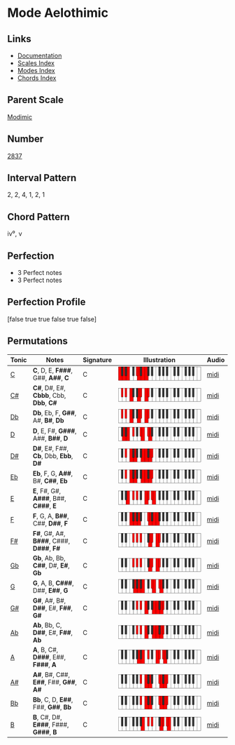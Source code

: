 # Mode Aelothimic

## Links

- [Documentation](README.md)
- [Scales Index](Scales.md)
- [Modes Index](Modes.md)
- [Chords Index](Chords.md)

## Parent Scale

[Modimic](ScaleModimic.md)

## Number

[2837](https://ianring.com/musictheory/scales/2837)

## Interval Pattern

2, 2, 4, 1, 2, 1

## Chord Pattern

iv⁰, v

## Perfection

- 3 Perfect notes
- 3 Perfect notes

## Perfection Profile

[false true true false true false]

## Permutations

| Tonic | Notes | Signature | Illustration | Audio |
|-------|-------|-----------|--------------|-------|
| [C](ModeCNaturalAelothimic.md) | **C**, D, E, **F###**, G##, **A##**, **C** | C | ![CNaturalAelothimic](ModeCNaturalAelothimic.png) | [midi](https://github.com/edipermadi/music/blob/main/docs/ModeCNaturalAelothimic.mid?raw=true) |
| [C#](ModeCSharpAelothimic.md) | **C#**, D#, E#, **Cbbb**, Cbb, **Dbb**, **C#** | C | ![CSharpAelothimic](ModeCSharpAelothimic.png) | [midi](https://github.com/edipermadi/music/blob/main/docs/ModeCSharpAelothimic.mid?raw=true) |
| [Db](ModeDFlatAelothimic.md) | **Db**, Eb, F, **G##**, A#, **B#**, **Db** | C | ![DFlatAelothimic](ModeDFlatAelothimic.png) | [midi](https://github.com/edipermadi/music/blob/main/docs/ModeDFlatAelothimic.mid?raw=true) |
| [D](ModeDNaturalAelothimic.md) | **D**, E, F#, **G###**, A##, **B##**, **D** | C | ![DNaturalAelothimic](ModeDNaturalAelothimic.png) | [midi](https://github.com/edipermadi/music/blob/main/docs/ModeDNaturalAelothimic.mid?raw=true) |
| [D#](ModeDSharpAelothimic.md) | **D#**, E#, F##, **Cb**, Dbb, **Ebb**, **D#** | C | ![DSharpAelothimic](ModeDSharpAelothimic.png) | [midi](https://github.com/edipermadi/music/blob/main/docs/ModeDSharpAelothimic.mid?raw=true) |
| [Eb](ModeEFlatAelothimic.md) | **Eb**, F, G, **A##**, B#, **C##**, **Eb** | C | ![EFlatAelothimic](ModeEFlatAelothimic.png) | [midi](https://github.com/edipermadi/music/blob/main/docs/ModeEFlatAelothimic.mid?raw=true) |
| [E](ModeENaturalAelothimic.md) | **E**, F#, G#, **A###**, B##, **C###**, **E** | C | ![ENaturalAelothimic](ModeENaturalAelothimic.png) | [midi](https://github.com/edipermadi/music/blob/main/docs/ModeENaturalAelothimic.mid?raw=true) |
| [F](ModeFNaturalAelothimic.md) | **F**, G, A, **B##**, C##, **D##**, **F** | C | ![FNaturalAelothimic](ModeFNaturalAelothimic.png) | [midi](https://github.com/edipermadi/music/blob/main/docs/ModeFNaturalAelothimic.mid?raw=true) |
| [F#](ModeFSharpAelothimic.md) | **F#**, G#, A#, **B###**, C###, **D###**, **F#** | C | ![FSharpAelothimic](ModeFSharpAelothimic.png) | [midi](https://github.com/edipermadi/music/blob/main/docs/ModeFSharpAelothimic.mid?raw=true) |
| [Gb](ModeGFlatAelothimic.md) | **Gb**, Ab, Bb, **C##**, D#, **E#**, **Gb** | C | ![GFlatAelothimic](ModeGFlatAelothimic.png) | [midi](https://github.com/edipermadi/music/blob/main/docs/ModeGFlatAelothimic.mid?raw=true) |
| [G](ModeGNaturalAelothimic.md) | **G**, A, B, **C###**, D##, **E##**, **G** | C | ![GNaturalAelothimic](ModeGNaturalAelothimic.png) | [midi](https://github.com/edipermadi/music/blob/main/docs/ModeGNaturalAelothimic.mid?raw=true) |
| [G#](ModeGSharpAelothimic.md) | **G#**, A#, B#, **D##**, E#, **F##**, **G#** | C | ![GSharpAelothimic](ModeGSharpAelothimic.png) | [midi](https://github.com/edipermadi/music/blob/main/docs/ModeGSharpAelothimic.mid?raw=true) |
| [Ab](ModeAFlatAelothimic.md) | **Ab**, Bb, C, **D##**, E#, **F##**, **Ab** | C | ![AFlatAelothimic](ModeAFlatAelothimic.png) | [midi](https://github.com/edipermadi/music/blob/main/docs/ModeAFlatAelothimic.mid?raw=true) |
| [A](ModeANaturalAelothimic.md) | **A**, B, C#, **D###**, E##, **F###**, **A** | C | ![ANaturalAelothimic](ModeANaturalAelothimic.png) | [midi](https://github.com/edipermadi/music/blob/main/docs/ModeANaturalAelothimic.mid?raw=true) |
| [A#](ModeASharpAelothimic.md) | **A#**, B#, C##, **E##**, F##, **G##**, **A#** | C | ![ASharpAelothimic](ModeASharpAelothimic.png) | [midi](https://github.com/edipermadi/music/blob/main/docs/ModeASharpAelothimic.mid?raw=true) |
| [Bb](ModeBFlatAelothimic.md) | **Bb**, C, D, **E##**, F##, **G##**, **Bb** | C | ![BFlatAelothimic](ModeBFlatAelothimic.png) | [midi](https://github.com/edipermadi/music/blob/main/docs/ModeBFlatAelothimic.mid?raw=true) |
| [B](ModeBNaturalAelothimic.md) | **B**, C#, D#, **E###**, F###, **G###**, **B** | C | ![BNaturalAelothimic](ModeBNaturalAelothimic.png) | [midi](https://github.com/edipermadi/music/blob/main/docs/ModeBNaturalAelothimic.mid?raw=true) |
